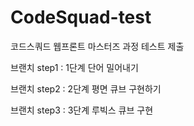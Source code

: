 # CodeSquad-test
코드스쿼드 웹프론트 마스터즈 과정 테스트 제출

브랜치 step1 : 1단계 단어 밀어내기

브랜치 step2 : 2단계 평면 큐브 구현하기

브랜치 step3 : 3단계 루빅스 큐브 구현
